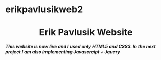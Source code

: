 # erikpavlusikweb2
<h1 style="text-align: center;"> Erik Pavlusik Website </h1>
<h5> This website is now live and I used only HTML5 and CSS3. In the next project I am also implementing Javascrcipt + Jquery </h5>

